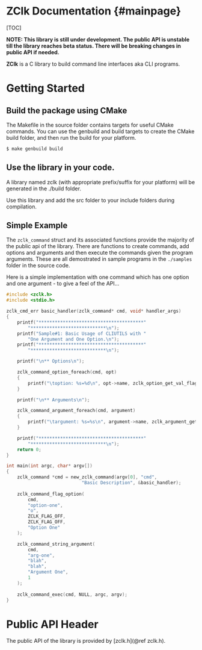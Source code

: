 # ZClk Documentation                {#mainpage}

[TOC]

**NOTE: This library is still under development. The public API is unstable till the library reaches beta status. There will be breaking changes in public API if needed.**

**ZClk** is a C library to build command line interfaces aka CLI programs.

# Getting Started

## Build the package using CMake
The Makefile in the source folder contains targets for useful CMake commands.
You can use the genbuild and build targets to create the CMake build folder,
and then run the build for your platform.

```bash
$ make genbuild build
```
## Use the library in your code.
A library named zclk (with appropriate prefix/suffix for your platform) will
be generated in the ./build folder.

Use this library and add the src folder to your include folders during
compilation.

## Simple Example
The `zclk_command` struct and its associated functions provide the majority
of the public api of the library. There are functions to create commands,
add options and arguments and then execute the commands given the program
arguments. These are all demostrated in sample programs in the `./samples`
folder in the source code.

Here is a simple implementation with one command which has one option and one
argument - to give a feel of the API...

```c
#include <zclk.h>
#include <stdio.h>

zclk_cmd_err basic_handler(zclk_command* cmd, void* handler_args)
{
    printf("***************************************"
        "****************************\n");
    printf("Sample#1: Basic Usage of CLIUTILS with "
        "One Argument and One Option.\n");
    printf("***************************************"
        "****************************\n");

    printf("\n** Options\n");

    zclk_command_option_foreach(cmd, opt)
    {
        printf("\toption: %s=%d\n", opt->name, zclk_option_get_val_flag(opt));
    }

    printf("\n** Arguments\n");

    zclk_command_argument_foreach(cmd, argument)
    {
        printf("\targument: %s=%s\n", argument->name, zclk_argument_get_val_string(argument));
    }

    printf("***************************************"
        "****************************\n");
    return 0;
}

int main(int argc, char* argv[])
{
    zclk_command *cmd = new_zclk_command(argv[0], "cmd",
                            "Basic Description", &basic_handler);
    
    zclk_command_flag_option(
        cmd,
        "option-one",
        "o", 
        ZCLK_FLAG_OFF,
        ZCLK_FLAG_OFF, 
        "Option One"
    );

    zclk_command_string_argument(
        cmd,
        "arg-one",
        "blah",
        "blah",
        "Argument One",
        1
    );
    
    zclk_command_exec(cmd, NULL, argc, argv);
}

```

# Public API Header
The public API of the library is provided by [zclk.h](@ref zclk.h).